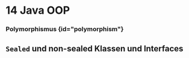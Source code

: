 # 14 Java OOP

### Polymorphismus {id="polymorphism"}

## `Sealed` und non-sealed Klassen und Interfaces
